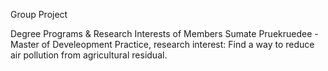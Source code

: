 Group Project

Degree Programs & Research Interests of Members
Sumate Pruekruedee - Master of Develeopment Practice, research interest: Find a way to reduce air pollution from agricultural residual. 
